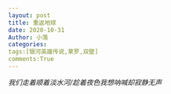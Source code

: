 ```yaml
---
layout: post
title: 重返地球
date: 2020-10-31
Author: 小落
categories:
tags:[银河英雄传说,莱罗,双壁]
comments:True
---
```


*我们走着顺着淡水河/趁着夜色我想呐喊却寂静无声*<br><br>

<!-- more -->

